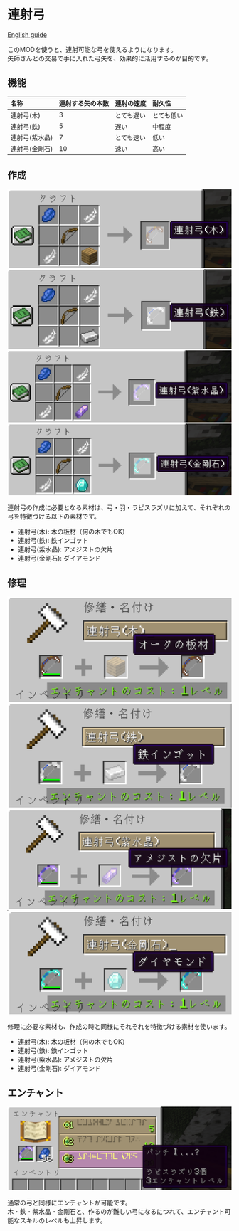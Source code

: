 # 連射弓

[English guide](./README.md)

このMODを使うと、連射可能な弓を使えるようになります。  
矢師さんとの交易で手に入れた弓矢を、効果的に活用するのが目的です。

## 機能

| 名称       | 連射する矢の本数 | 連射の速度 | 耐久性   |
|:---------|:---------|:------|:------|
| 連射弓(木)   | 3        | とても遅い | とても低い |
| 連射弓(鉄)   | 5        | 遅い    | 中程度   |
| 連射弓(紫水晶) | 7        | とても速い | 低い    |
| 連射弓(金剛石) | 10       | 速い    | 高い    |

## 作成

![木の板材で作成](./media/ja/recipe-wood.png)
![鉄インゴットで作成](./media/ja/recipe-iron.png)
![アメジストの欠片で作成](./media/ja/recipe-amethyst.png)
![ダイアモンドで作成](./media/ja/recipe-diamond.png)

連射弓の作成に必要となる素材は、弓・羽・ラピスラズリに加えて、それぞれの弓を特徴づける以下の素材です。

* 連射弓(木): 木の板材（何の木でもOK）
* 連射弓(鉄): 鉄インゴット
* 連射弓(紫水晶): アメジストの欠片
* 連射弓(金剛石): ダイアモンド

## 修理

![木の板材で修理](./media/ja/repair-wood.png)
![鉄インゴットで修理](./media/ja/repair-iron.png)
![アメジストの欠片で修理](./media/ja/repair-amethyst.png)
![ダイアモンドで修理](./media/ja/repair-diamond.png)

修理に必要な素材も、作成の時と同様にそれぞれを特徴づける素材を使います。

* 連射弓(木): 木の板材（何の木でもOK）
* 連射弓(鉄): 鉄インゴット
* 連射弓(紫水晶): アメジストの欠片
* 連射弓(金剛石): ダイアモンド

## エンチャント

![エンチャント](./media/ja/enchant-amethyst.png)

通常の弓と同様にエンチャントが可能です。  
木・鉄・紫水晶・金剛石と、作るのが難しい弓になるにつれて、エンチャント可能なスキルのレベルも上昇します。
